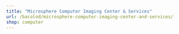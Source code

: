 ```yaml
---
title: "Microsphere Computer Imaging Center & Services"
url: /bacolod/microsphere-computer-imaging-center-and-services/
shop: computer
---
```

